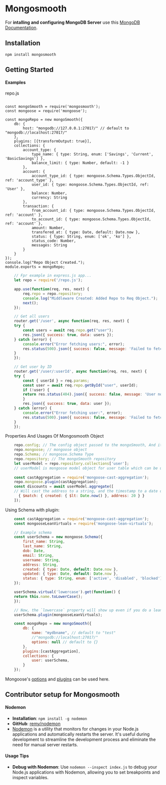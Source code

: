 Mongosmooth
======

For **intalling and configuring MongoDB Server** use this [MongoDB Documentation](https://github.com/s-prakash/mongo-repo/blob/master/mongodb.md).

Installation
--------
```node 
npm install mongosmooth
```

Getting Started
---------------
#### Examples 

repo.js
```JS 

const mongoSmooth = require('mongosmooth');
const mongoose = require('mongoose');

const mongoRepo = new mongoSmooth({
    db: { 
        host: "mongodb://127.0.0.1:27017/" // default to "mongodb://localhost:27017/"
    },
    plugins: [{transformOutput: true}],
    collections: {
        account_type: {
            type_name: { type: String, enum: ['Savings', 'Current', 'BasicSavings'] },
            balance_limit: { type: Number, default: -1 }
        },
        account: {
            account_type_id: { type: mongoose.Schema.Types.ObjectId, ref: 'account_type' },
            user_id: { type: mongoose.Schema.Types.ObjectId, ref: 'User' },
            balance: Number,
            currency: String
        },
        transaction: {
            from_account_id: { type: mongoose.Schema.Types.ObjectId, ref: 'account' },
            to_account_id: { type: mongoose.Schema.Types.ObjectId, ref: 'account' },
            amount: Number,
            transfered_at: { type: Date, default: Date.now },
            status: { type: String, enum: ['ok', 'ko'] },
            status_code: Number,
            messages: String
        }
    }
});
console.log("Repo Object Created.");
module.exports = mongoRepo;

```

```js
    // Fpr example in express.js app...
    let repo = require('/repo.js');

    app.use(function(req, res, next) {
        req.repo = repo.repository;
        console.log("Middleware Created: Added Repo to Req Object.");
        next();
    });

    // Get all users
    router.get('/user', async function(req, res, next) {
    try {
        const users = await req.repo.get("user");
        res.json({ success: true, data: users });
    } catch (error) {
        console.error("Error fetching users:", error);
        res.status(500).json({ success: false, message: 'Failed to fetch users' });
    }
    });

    // Get user by ID
    router.get('/user/:userId', async function(req, res, next) {
    try {
        const { userId } = req.params;
        const user = await req.repo.getById("user", userId);
        if (!user) {
        return res.status(404).json({ success: false, message: 'User not found' });
        }
        res.json({ success: true, data: user });
    } catch (error) {
        console.error("Error fetching user:", error);
        res.status(500).json({ success: false, message: 'Failed to fetch user' });
    }
    });
```
Properties And Usages Of Mongosmooth Object
```js
    repo.config; // The config object passed to the mongoSmooth, And it can be used as repo.config.db, repo.config.collections. 
    repo.mongoose; // mongoose object
    repo.Schema; // mongoose.Schema Type
    repo.repository; // The mongoSmooth repository
    let userModel = repo.repository.collections['user'];
    // userModel is mongoose model object for user table which can be used directly as well.
    
    const castAggregation = require('mongoose-cast-aggregation');
    repo.mongoose.plugin(castAggregation); 
    const discounts = await userModel.aggregate([
    // Will cast the address to a string, and the timestamp to a date object
      { $match: { created: { $lt: Date.now() }, address: 20 } }
    ]);

```
Using Schema with plugin:
```js
    const castAggregation = require('mongoose-cast-aggregation');
    const mongooseLeanVirtuals = require('mongoose-lean-virtuals');

    // Example schema
    const userSchema = new mongoose.Schema({
        first_name: String,
        last_name: String,
        dob: Date,
        email: String,
        username: String,
        address: String,
        created: { type: Date, default: Date.now },
        updated: { type: Date, default: Date.now },
        status: { type: String, enum: ['active', 'disabled', 'blocked'] }
    });

    userSchema.virtual('lowercase').get(function() {
    return this.name.toLowerCase();
    });

    // Now, the `lowercase` property will show up even if you do a lean query
    userSchema.plugin(mongooseLeanVirtuals);

    const mongoRepo = new mongoSmooth({
        db: { 
            name: "mydbname", // default to "test"
            //"mongodb://localhost:27017/"
            options: null // default to {}
        },
        plugins:[castAggregation],
        collections: {
            user: userSchema,
        }
    });

```
Mongoose's [options](https://mongoosejs.com/docs/connections.html#options) and [plugins](https://plugins.mongoosejs.io/) can be used here.


## Contributor setup for Mongosmooth
#### Nodemon

-   **Installation**: `npm install -g nodemon`
-   **GitHub**: [remy/nodemon](https://github.com/remy/nodemon#nodemon)
-   [Nodemon](https://nodemon.io/) is a utility that monitors for changes in your Node.js applications and automatically restarts the server. It's useful during development to streamline the development process and eliminate the need for manual server restarts.

#### Usage Tips

-   **Debug with Nodemon**: Use `nodemon --inspect index.js` to debug your Node.js applications with Nodemon, allowing you to set breakpoints and inspect variables.